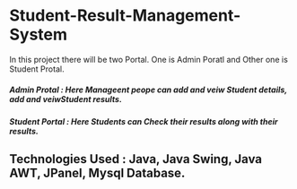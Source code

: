 # Student-Result-Management-System
In this project there will be two Portal. One is Admin Poratl and Other one is Student Protal.
##### Admin Protal : Here Manageent peope can add and veiw Student details, add and veiwStudent results.
##### Student Portal : Here Students can Check their results along with their results.
## Technologies Used : Java, Java Swing, Java AWT, JPanel, Mysql Database.

